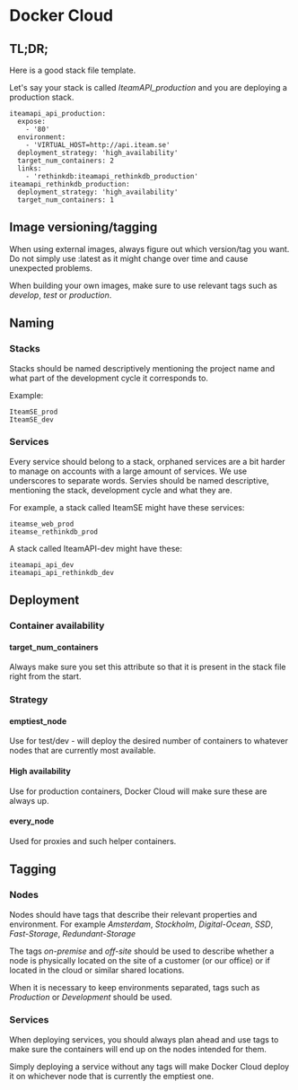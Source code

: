 # Docker Cloud

## TL;DR;

Here is a good stack file template.

Let's say your stack is called *IteamAPI_production* and you are deploying a production stack.

```
iteamapi_api_production:
  expose:
    - '80'
  environment:
    - 'VIRTUAL_HOST=http://api.iteam.se'
  deployment_strategy: 'high_availability'
  target_num_containers: 2
  links:
    - 'rethinkdb:iteamapi_rethinkdb_production'
iteamapi_rethinkdb_production:
  deployment_strategy: 'high_availability'
  target_num_containers: 1
```

## Image versioning/tagging

When using external images, always figure out which version/tag you want. Do not simply use :latest as it might change over time and cause unexpected problems.

When building your own images, make sure to use relevant tags such as *develop*, *test* or *production*.

## Naming

### Stacks

Stacks should be named descriptively mentioning the project name and what part of the development cycle it corresponds to.

Example:
```
IteamSE_prod
IteamSE_dev
```

### Services

Every service should belong to a stack, orphaned services are a bit harder to manage on accounts with a large amount of services. We use underscores to separate words. Servies should be named descriptive, mentioning the stack, development cycle and what they are.

For example, a stack called IteamSE might have these services:
```
iteamse_web_prod
iteamse_rethinkdb_prod
```

A stack called IteamAPI-dev might have these:
```
iteamapi_api_dev
iteamapi_api_rethinkdb_dev
```

## Deployment

### Container availability

#### target_num_containers

Always make sure you set this attribute so that it is present in the stack file right from the start.

### Strategy

#### emptiest_node

Use for test/dev - will deploy the desired number of containers to whatever nodes that are currently most available.

#### High availability

Use for production containers, Docker Cloud will make sure these are always up.

#### every_node

Used for proxies and such helper containers.

## Tagging

### Nodes

Nodes should have tags that describe their relevant properties and environment. For example *Amsterdam*, *Stockholm*, *Digital-Ocean*, *SSD*, *Fast-Storage*, *Redundant-Storage*

The tags *on-premise* and *off-site* should be used to describe whether a node is physically located on the site of a customer (or our office) or if located in the cloud or similar shared locations.

When it is necessary to keep environments separated, tags such as *Production* or *Development* should be used.

### Services

When deploying services, you should always plan ahead and use tags to make sure the containers will end up on the nodes intended for them.

Simply deploying a service without any tags will make Docker Cloud deploy it on whichever node that is currently the emptiest one.
